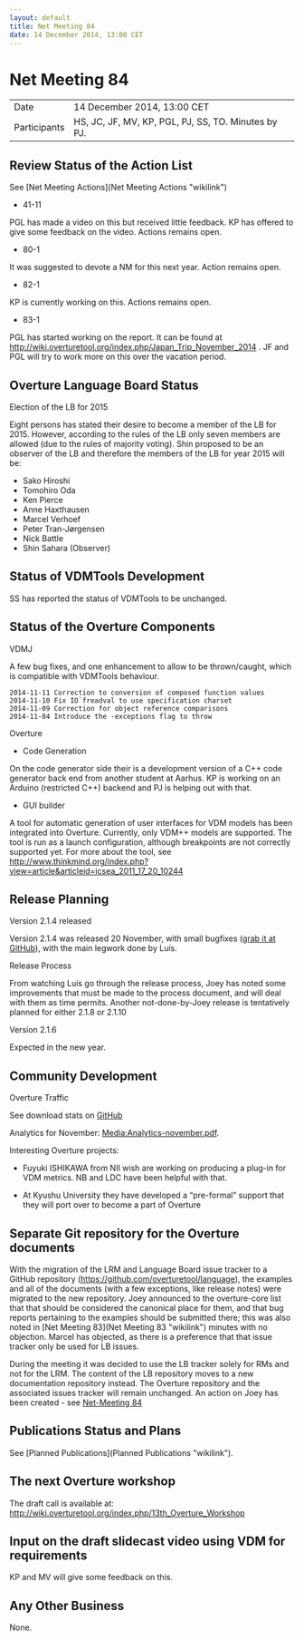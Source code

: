 ```yaml
---
layout: default
title: Net Meeting 84
date: 14 December 2014, 13:00 CET
---
```



# Net Meeting 84

|||
|---|---|
| Date | 14 December 2014, 13:00 CET |
| Participants | HS, JC, JF, MV, KP, PGL, PJ, SS, TO. Minutes by PJ. |

Review Status of the Action List
--------------------------------

See [Net Meeting Actions](Net Meeting Actions "wikilink")

-   41-11

PGL has made a video on this but received little feedback. KP has
offered to give some feedback on the video. Actions remains open.

-   80-1

It was suggested to devote a NM for this next year. Action remains open.

-   82-1

KP is currently working on this. Actions remains open.

-   83-1

PGL has started working on the report. It can be found at
<http://wiki.overturetool.org/index.php/Japan_Trip_November_2014> . JF
and PGL will try to work more on this over the vacation period.

Overture Language Board Status
------------------------------

Election of the LB for 2015

Eight persons has stated their desire to become a member of the LB for
2015. However, according to the rules of the LB only seven members are
allowed (due to the rules of majority voting). Shin proposed to be an
observer of the LB and therefore the members of the LB for year 2015
will be:

-   Sako Hiroshi
-   Tomohiro Oda
-   Ken Pierce
-   Anne Haxthausen
-   Marcel Verhoef
-   Peter Tran-Jørgensen
-   Nick Battle
-   Shin Sahara (Observer)

Status of VDMTools Development
------------------------------

SS has reported the status of VDMTools to be unchanged.

Status of the Overture Components
---------------------------------

VDMJ

A few bug fixes, and one enhancement to allow <RuntimeException> to be
thrown/caught, which is compatible with VDMTools behaviour.

`2014-11-11 Correction to conversion of composed function values`\
`` 2014-11-10 Fix IO`freadval to use specification charset ``\
`2014-11-09 Correction for object reference comparisons`\
`2014-11-04 Introduce the -exceptions flag to throw `<RuntimeException>

Overture

-   Code Generation

On the code generator side their is a development version of a C++ code
generator back end from another student at Aarhus. KP is working on an
Arduino (restricted C++) backend and PJ is helping out with that.

-   GUI builder

A tool for automatic generation of user interfaces for VDM models has
been integrated into Overture. Currently, only VDM++ models are
supported. The tool is run as a launch configuration, although
breakpoints are not correctly supported yet. For more about the tool,
see
<http://www.thinkmind.org/index.php?view=article&articleid=icsea_2011_17_20_10244>

Release Planning
----------------

Version 2.1.4 released

Version 2.1.4 was released 20 November, with small bugfixes ([grab it at
GitHub](https://github.com/overturetool/overture/releases/tag/Release%2F2.1.4)),
with the main legwork done by Luís.

Release Process

From watching Luís go through the release process, Joey has noted some
improvements that must be made to the process document, and will deal
with them as time permits. Another not-done-by-Joey release is
tentatively planned for either 2.1.8 or 2.1.10

Version 2.1.6

Expected in the new year.

Community Development
---------------------

Overture Traffic

See download stats on [GitHub](http://overturetool.org/download/)

Analytics for November: <Media:Analytics-november.pdf>.

Interesting Overture projects:

-   Fuyuki ISHIKAWA from NII wish are working on producing a plug-in for
    VDM metrics. NB and LDC have been helpful with that.

<!-- -->

-   At Kyushu University they have developed a “pre-formal” support that
    they will port over to become a part of Overture


Separate Git repository for the Overture documents
--------------------------------------------------

With the migration of the LRM and Language Board issue tracker to a
GitHub repository (https://github.com/overturetool/language), the
examples and all of the documents (with a few exceptions, like release
notes) were migrated to the new repository. Joey announced to the
overture-core list that that should be considered the canonical place
for them, and that bug reports pertaining to the examples should be
submitted there; this was also noted in [Net Meeting
83](Net Meeting 83 "wikilink") minutes with no objection. Marcel has
objected, as there is a preference that that issue tracker only be used
for LB issues.

During the meeting it was decided to use the LB tracker solely for RMs
and not for the LRM. The content of the LB repository moves to a new
documentation repository instead. The Overture repository and the
associated issues tracker will remain unchanged. An action on Joey has
been created - see [Net-Meeting 84](actions.html#Separate)

Publications Status and Plans
-----------------------------

See [Planned Publications](Planned Publications "wikilink").

The next Overture workshop
--------------------------

The draft call is available at: 
<http://wiki.overturetool.org/index.php/13th_Overture_Workshop>

Input on the draft slidecast video using VDM for requirements
-------------------------------------------------------------

KP and MV will give some feedback on this.

Any Other Business
------------------

None.
